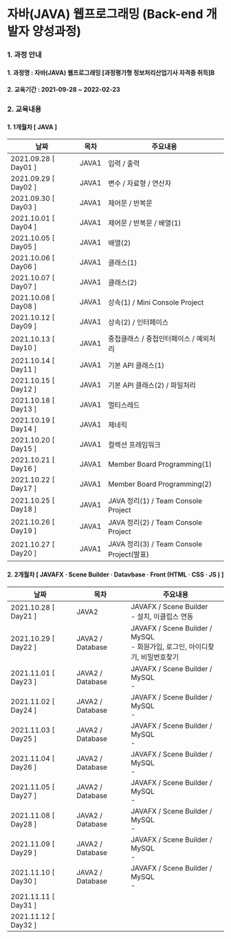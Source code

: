 # 자바(JAVA) 웹프로그래밍 (Back-end 개발자 양성과정)

### 1. 과정 안내  
#### 1. 과정명 : 자바(JAVA) 웹프로그래밍 [과정평가형 정보처리산업기사 자격증 취득]B
#### 2. 교육기간 : 2021-09-28 ~ 2022-02-23

### 2. 교육내용  
#### 1. 1개월차 [ JAVA ]
|날짜|목차|주요내용|
|----|----|----|
|2021.09.28 [ Day01 ]|JAVA1|입력 / 출력|
|2021.09.29 [ Day02 ]|JAVA1|변수 / 자료형 / 연산자|
|2021.09.30 [ Day03 ]|JAVA1|제어문 / 반복문|
|2021.10.01 [ Day04 ]|JAVA1|제어문 / 반복문 / 배열(1)|
|2021.10.05 [ Day05 ]|JAVA1|배열(2)|
|2021.10.06 [ Day06 ]|JAVA1|클래스(1)|
|2021.10.07 [ Day07 ]|JAVA1|클래스(2)|
|2021.10.08 [ Day08 ]|JAVA1|상속(1) / Mini Console Project|
|2021.10.12 [ Day09 ]|JAVA1|상속(2) / 인터페이스|
|2021.10.13 [ Day10 ]|JAVA1|중첩클래스 / 중첩인터페이스 / 예외처리|
|2021.10.14 [ Day11 ]|JAVA1|기본 API 클래스(1)|
|2021.10.15 [ Day12 ]|JAVA1|기본 API 클래스(2) / 파일처리|
|2021.10.18 [ Day13 ]|JAVA1|멀티스레드|
|2021.10.19 [ Day14 ]|JAVA1|제네릭|
|2021.10.20 [ Day15 ]|JAVA1|컬렉션 프레임워크|
|2021.10.21 [ Day16 ]|JAVA1|Member Board Programming(1)|
|2021.10.22 [ Day17 ]|JAVA1|Member Board Programming(2)|
|2021.10.25 [ Day18 ]|JAVA1|JAVA 정리(1) / Team Console Project|
|2021.10.26 [ Day19 ]|JAVA1|JAVA 정리(2) / Team Console Project|
|2021.10.27 [ Day20 ]|JAVA1|JAVA 정리(3) / Team Console Project(발표)|

#### 2. 2개월차 [ JAVAFX · Scene Builder · Datavbase · Front (HTML · CSS · JS ) ]
|날짜|목차|주요내용|
|----|----|----|
|2021.10.28 [ Day21 ]|JAVA2|JAVAFX / Scene Builder <br>- 설치, 이클립스 연동</br>|
|2021.10.29 [ Day22 ]|JAVA2 / Database|JAVAFX / Scene Builder / MySQL <br>- 회원가입, 로그인, 아이디찾기, 비밀번호찾기</br>|
|2021.11.01 [ Day23 ]|JAVA2 / Database|JAVAFX / Scene Builder / MySQL <br>- </br>|
|2021.11.02 [ Day24 ]|JAVA2 / Database|JAVAFX / Scene Builder / MySQL <br>- </br>|
|2021.11.03 [ Day25 ]|JAVA2 / Database|JAVAFX / Scene Builder / MySQL <br>- </br>|
|2021.11.04 [ Day26 ]|JAVA2 / Database|JAVAFX / Scene Builder / MySQL <br>- </br>|
|2021.11.05 [ Day27 ]|JAVA2 / Database|JAVAFX / Scene Builder / MySQL <br>- </br>|
|2021.11.08 [ Day28 ]|JAVA2 / Database|JAVAFX / Scene Builder / MySQL <br>- </br>|
|2021.11.09 [ Day29 ]|JAVA2 / Database|JAVAFX / Scene Builder / MySQL <br>- </br>|
|2021.11.10 [ Day30 ]|JAVA2 / Database|JAVAFX / Scene Builder / MySQL <br>- </br>|
|2021.11.11 [ Day31 ]|||
|2021.11.12 [ Day32 ]|||
